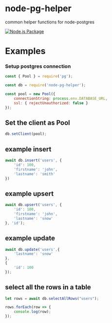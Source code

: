 # node-pg-helper
common helper functions for node-postgres

[![Node.js Package](https://github.com/wherrera/node-pg-helper/actions/workflows/npm-publish.yml/badge.svg)](https://github.com/wherrera/node-pg-helper/actions/workflows/npm-publish.yml)

# Examples

### Setup postgres connection
```javascript
const { Pool } = require('pg');

const db = require('node-pg-helper');

const pool = new Pool({
    connectionString: process.env.DATABASE_URL,
    ssl: { rejectUnauthorized: false }
});
```

## Set the client as Pool
```javascript
db.setClient(pool);
```

## example insert
```javascript
await db.insert('users', {
    'id': 100,
    'firstname': 'john',
    'lastname': 'smith'
})
```

## example upsert
```javascript
await db.upsert('users', {
    'id': 100,
    'firstname': 'john',
    'lastname': 'snow'
}, 'id');
```

## example update
```javascript
await db.update('users',{
    'lastname': 'snow'
},
{
    'id': 100
});
```

## select all the rows in a table
```javascript
let rows = await db.selectAllRows("users");

rows.forEach(row => {
    console.log(row);
});
```

